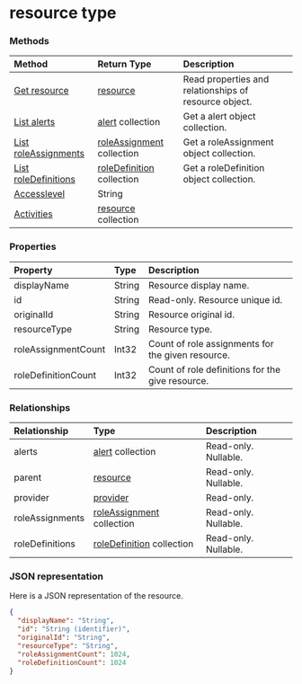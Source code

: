 # resource type




### Methods

| Method		   | Return Type	|Description|
|:---------------|:--------|:----------|
|[Get resource](../api/resource_get.md) | [resource](resource.md) |Read properties and relationships of resource object.|
|[List alerts](../api/resource_list_alerts.md) |[alert](alert.md) collection| Get a alert object collection.|
|[List roleAssignments](../api/resource_list_roleassignments.md) |[roleAssignment](roleassignment.md) collection| Get a roleAssignment object collection.|
|[List roleDefinitions](../api/resource_list_roledefinitions.md) |[roleDefinition](roledefinition.md) collection| Get a roleDefinition object collection.|
|[Accesslevel](../api/resource_accesslevel.md)|String||
|[Activities](../api/resource_activities.md)|[resource](resource.md) collection||

### Properties
| Property	   | Type	|Description|
|:---------------|:--------|:----------|
|displayName|String|Resource display name.|
|id|String| Read-only. Resource unique id.|
|originalId|String|Resource original id.|
|resourceType|String|Resource type.|
|roleAssignmentCount|Int32|Count of role assignments for the given resource.|
|roleDefinitionCount|Int32|Count of role definitions for the give resource.|

### Relationships
| Relationship | Type	|Description|
|:---------------|:--------|:----------|
|alerts|[alert](alert.md) collection| Read-only. Nullable.|
|parent|[resource](resource.md)| Read-only. Nullable.|
|provider|[provider](provider.md)| Read-only. |
|roleAssignments|[roleAssignment](roleassignment.md) collection| Read-only. Nullable.|
|roleDefinitions|[roleDefinition](roledefinition.md) collection| Read-only. Nullable.|

### JSON representation

Here is a JSON representation of the resource.

<!-- {
  "blockType": "resource",
  "optionalProperties": [

  ],
  "@odata.type": "microsoft.graph.resource"
}-->

```json
{
  "displayName": "String",
  "id": "String (identifier)",
  "originalId": "String",
  "resourceType": "String",
  "roleAssignmentCount": 1024,
  "roleDefinitionCount": 1024
}

```

<!-- uuid: 8fcb5dbc-d5aa-4681-8e31-b001d5168d79
2015-10-25 14:57:30 UTC -->
<!-- {
  "type": "#page.annotation",
  "description": "resource resource",
  "keywords": "",
  "section": "documentation",
  "tocPath": ""
}-->